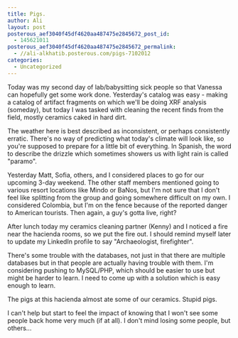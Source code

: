 ```yaml
---
title: Pigs.
author: Ali
layout: post
posterous_aef3040f45df4620aa487475e2845672_post_id:
  - 145621011
posterous_aef3040f45df4620aa487475e2845672_permalink:
  - //ali-alkhatib.posterous.com/pigs-7102012
categories:
  - Uncategorized
---
```

Today was my second day of lab/babysitting sick people so that Vanessa can hopefully get some work done. Yesterday's catalog was easy - making a catalog of artifact fragments on which we'll be doing XRF analysis (someday), but today I was tasked with cleaning the recent finds from the field, mostly ceramics caked in hard dirt.

The weather here is best described as inconsistent, or perhaps consistently erratic. There's no way of predicting what today's climate will look like, so you're supposed to prepare for a little bit of everything. In Spanish, the word to describe the drizzle which sometimes showers us with light rain is called "paramo".

Yesterday Matt, Sofia, others, and I considered places to go for our upcoming 3-day weekend. The other staff members mentioned going to various resort locations like Mindo or BaNos, but I'm not sure that I don't feel like splitting from the group and going somewhere difficult on my own. I considered Colombia, but I'm on the fence because of the reported danger to American tourists. Then again, a guy's gotta live, right?

After lunch today my ceramics cleaning partner (Kenny) and I noticed a fire near the hacienda rooms, so we put the fire out. I should remind myself later to update my LinkedIn profile to say "Archaeologist, firefighter".

There's some trouble with the databases, not just in that there are multiple databases but in that people are actually having trouble with them. I'm considering pushing to MySQL/PHP, which should be easier to use but might be harder to learn. I need to come up with a solution which is easy enough to learn.

The pigs at this hacienda almost ate some of our ceramics. Stupid pigs.

I can't help but start to feel the impact of knowing that I won't see some people back home very much (if at all). I don't mind losing some people, but others...